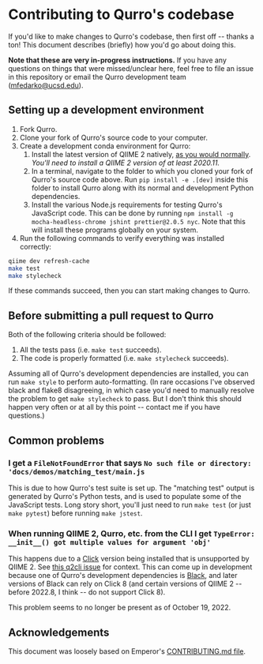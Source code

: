 # Contributing to Qurro's codebase

If you'd like to make changes to Qurro's codebase, then first off --
thanks a ton! This document describes (briefly) how you'd go about doing this.

**Note that these are very in-progress instructions.** If you have any
questions on things that were missed/unclear here, feel free to file an issue
in this repository or email the Qurro development team
([mfedarko@ucsd.edu](mailto:mfedarko@ucsd.edu)).

## Setting up a development environment

1. Fork Qurro.
1. Clone your fork of Qurro's source code to your computer.
2. Create a development conda environment for Qurro:
    1. Install the latest version of QIIME 2 natively,
       [as you would normally](https://docs.qiime2.org/2022.2/install/native/).
       _You'll need to install a QIIME 2 version of at least 2020.11._
    2. In a terminal, navigate to the folder to which you cloned your fork of
       Qurro's source code above. Run `pip install -e .[dev]` inside this folder to
       install Qurro along with its normal and development Python dependencies.
    3. Install the various Node.js requirements for testing Qurro's JavaScript
       code. This can be done by running
       `npm install -g mocha-headless-chrome jshint prettier@2.0.5 nyc`. Note that
       this will install these programs globally on your system.
3. Run the following commands to verify everything was installed correctly:
```bash
qiime dev refresh-cache
make test
make stylecheck
```
If these commands succeed, then you can start making changes to Qurro.

## Before submitting a pull request to Qurro

Both of the following criteria should be followed:

1. All the tests pass (i.e. `make test` succeeds).
2. The code is properly formatted (i.e. `make stylecheck` succeeds).

Assuming all of Qurro's development dependencies are installed, you can run
`make style` to perform auto-formatting. (In rare occasions I've observed black
and flake8 disagreeing, in which case you'd need to manually resolve the
problem to get `make stylecheck` to pass. But I don't think this should happen
very often or at all by this point -- contact me if you have questions.)

## Common problems

### I get a `FileNotFoundError` that says `No such file or directory: 'docs/demos/matching_test/main.js`

This is due to how Qurro's test suite is set up. The "matching test" output is
generated by Qurro's Python tests, and is used to populate some of the
JavaScript tests. Long story short, you'll just need to run `make test` (or
just `make pytest`) before running `make jstest`.

### When running QIIME 2, Qurro, etc. from the CLI I get `TypeError: __init__() got multiple values for argument 'obj'`

This happens due to a [Click](https://click.palletsprojects.com/)
version being installed that is unsupported by
QIIME 2. See [this q2cli issue](https://github.com/qiime2/q2cli/issues/259) for
context. This can come up in development because one of Qurro's development
dependencies is
[Black](https://github.com/psf/black), and later versions of Black can rely
on Click 8 (and certain versions of QIIME 2 -- before 2022.8, I think -- do not
support Click 8).

This problem seems to no longer be present as of October 19, 2022.

## Acknowledgements

This document was loosely based on Emperor's [CONTRIBUTING.md file](https://github.com/biocore/emperor/blob/new-api/CONTRIBUTING.md).
